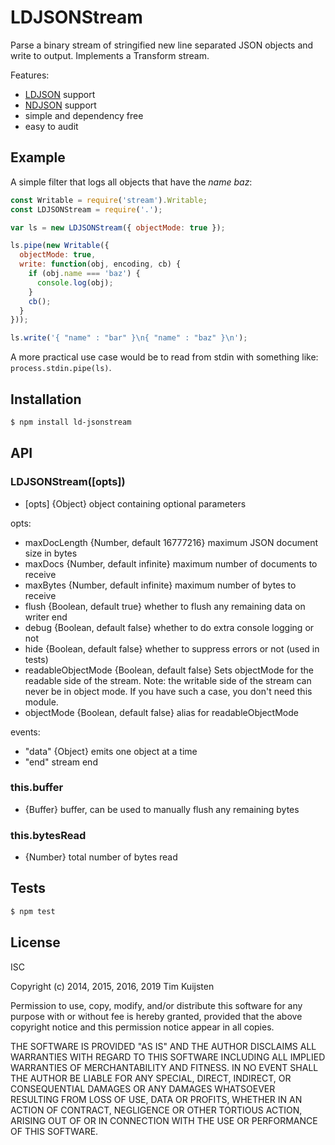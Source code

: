 # LDJSONStream

Parse a binary stream of stringified new line separated JSON objects and write
to output. Implements a Transform stream.

Features:
* [LDJSON](https://en.wikipedia.org/wiki/Line_Delimited_JSON) support
* [NDJSON](http://ndjson.org/) support
* simple and dependency free
* easy to audit


## Example

A simple filter that logs all objects that have the *name* *baz*:

```js
const Writable = require('stream').Writable;
const LDJSONStream = require('.');

var ls = new LDJSONStream({ objectMode: true });

ls.pipe(new Writable({
  objectMode: true,
  write: function(obj, encoding, cb) {
    if (obj.name === 'baz') {
      console.log(obj);
    }
    cb();
  }
}));

ls.write('{ "name" : "bar" }\n{ "name" : "baz" }\n');
```

A more practical use case would be to read from stdin with something like:
`process.stdin.pipe(ls)`.


## Installation

```sh
$ npm install ld-jsonstream
```


## API

### LDJSONStream([opts])
* [opts] {Object} object containing optional parameters

opts:
* maxDocLength {Number, default 16777216} maximum JSON document size in bytes
* maxDocs {Number, default infinite} maximum number of documents to receive
* maxBytes {Number, default infinite} maximum number of bytes to receive
* flush {Boolean, default true} whether to flush any remaining data on writer end
* debug {Boolean, default false} whether to do extra console logging or not
* hide {Boolean, default false} whether to suppress errors or not (used in tests)
* readableObjectMode {Boolean, default false} Sets objectMode for the readable side of
  the stream. Note: the writable side of the stream can never be in object mode. If
  you have such a case, you don't need this module.
* objectMode {Boolean, default false} alias for readableObjectMode

events:
* "data" {Object}  emits one object at a time
* "end"  stream end

### this.buffer
* {Buffer} buffer, can be used to manually flush any remaining bytes

### this.bytesRead
* {Number} total number of bytes read


## Tests

```sh
$ npm test
```


## License

ISC

Copyright (c) 2014, 2015, 2016, 2019 Tim Kuijsten

Permission to use, copy, modify, and/or distribute this software for any
purpose with or without fee is hereby granted, provided that the above
copyright notice and this permission notice appear in all copies.

THE SOFTWARE IS PROVIDED "AS IS" AND THE AUTHOR DISCLAIMS ALL WARRANTIES
WITH REGARD TO THIS SOFTWARE INCLUDING ALL IMPLIED WARRANTIES OF
MERCHANTABILITY AND FITNESS. IN NO EVENT SHALL THE AUTHOR BE LIABLE FOR
ANY SPECIAL, DIRECT, INDIRECT, OR CONSEQUENTIAL DAMAGES OR ANY DAMAGES
WHATSOEVER RESULTING FROM LOSS OF USE, DATA OR PROFITS, WHETHER IN AN
ACTION OF CONTRACT, NEGLIGENCE OR OTHER TORTIOUS ACTION, ARISING OUT OF
OR IN CONNECTION WITH THE USE OR PERFORMANCE OF THIS SOFTWARE.
